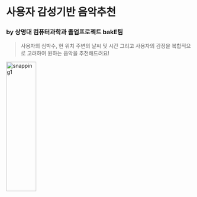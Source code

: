 # 사용자 감성기반 음악추천
### by 상명대 컴퓨터과학과 졸업프로젝트 bakE팀
> 사용자의 심박수, 현 위치 주변의 날씨 및 시간 그리고 사용자의 감정을 복합적으로 고려하여 원하는 음악을 추천해드려요! <br>

<img src="C:\Users\gildo\Develop\music-recomend\1.PNG" width="40%" height="30%" title="1" alt="snapping1"></img>

